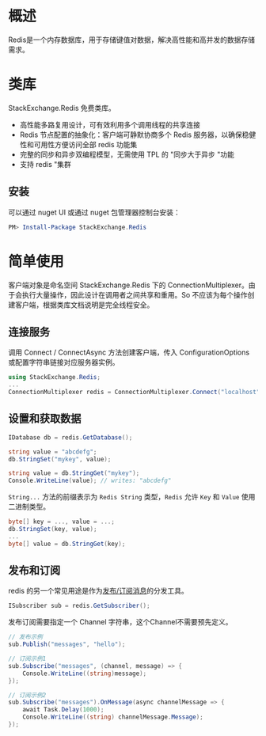 # 概述
Redis是一个内存数据库，用于存储键值对数据，解决高性能和高并发的数据存储需求。

# 类库
StackExchange.Redis 免费类库。
- 高性能多路复用设计，可有效利用多个调用线程的共享连接
- Redis 节点配置的抽象化：客户端可静默协商多个 Redis 服务器，以确保稳健性和可用性方便访问全部 redis 功能集
- 完整的同步和异步双编程模型，无需使用 TPL 的 "同步大于异步 "功能
- 支持 redis "集群

## 安装
可以通过 nuget UI 或通过 nuget 包管理器控制台安装：

```PowerShell
PM> Install-Package StackExchange.Redis
```

# 简单使用
客户端对象是命名空间 StackExchange.Redis 下的 ConnectionMultiplexer。由于会执行大量操作，因此设计在调用者之间共享和重用。So 不应该为每个操作创建客户端，根据类库文档说明是完全线程安全。

## 连接服务
调用 Connect / ConnectAsync 方法创建客户端，传入 ConfigurationOptions 或配置字符串链接对应服务器实例。
```csharp
using StackExchange.Redis;
...
ConnectionMultiplexer redis = ConnectionMultiplexer.Connect("localhost");
```

## 设置和获取数据
```csharp
IDatabase db = redis.GetDatabase();

string value = "abcdefg";
db.StringSet("mykey", value);

string value = db.StringGet("mykey");
Console.WriteLine(value); // writes: "abcdefg"
```

`String...` 方法的前缀表示为 `Redis String` 类型，`Redis` 允许 `Key` 和 `Value` 使用二进制类型。

```csharp
byte[] key = ..., value = ...;
db.StringSet(key, value);
...
byte[] value = db.StringGet(key);
```

## 发布和订阅
redis 的另一个常见用途是作为[发布/订阅消息](https://redis.io/topics/pubsub)的分发工具。
```csharp
ISubscriber sub = redis.GetSubscriber();
```

发布订阅需要指定一个 Channel 字符串，这个Channel不需要预先定义。

```csharp
// 发布示例
sub.Publish("messages", "hello");
```

```csharp
// 订阅示例1
sub.Subscribe("messages", (channel, message) => {
    Console.WriteLine((string)message);
});

// 订阅示例2
sub.Subscribe("messages").OnMessage(async channelMessage => {
    await Task.Delay(1000);
    Console.WriteLine((string) channelMessage.Message);
});
```